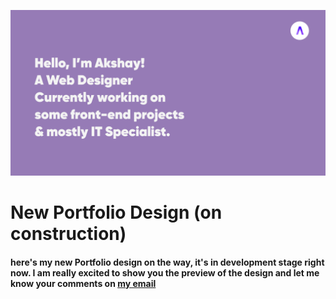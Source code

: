 ![Portfolio Preview](Akshay's%20portfolio%20preview%20.png "New Portfolio on the way")

# New Portfolio Design (on construction)
#### here's my new Portfolio design on the way, it's in development stage right now. I am really excited to show you the preview of the design and let me know your comments on [my email](pichaisundar318@gmail.com)